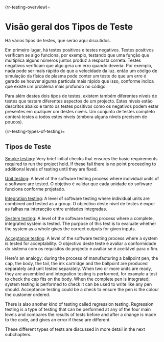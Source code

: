 (rr-testing-overview)=
# Visão geral dos Tipos de Teste

Há vários tipos de testes, que serão aqui discutidos.

Em primeiro lugar, há testes positivos e testes negativos. Testes positivos verificam se algo funciona, por exemplo, testando que uma função que multiplica alguns números juntos produz a resposta correta. Testes negativos verificam que algo gera um erro quando deveria. Por exemplo, nada pode ser mais rápido do que a velocidade da luz. então um código de simulação da física de plasma pode conter um teste de que um erro é gerado se houver alguma partícula mais rápido que isso, conforme indica que existe um problema mais profundo no código.

Para além destes dois tipos de testes, existem também diferentes níveis de testes que testam diferentes aspectos de um projecto. Estes níveis estão descritos abaixo e tanto os testes positivos como os negativos podem estar presentes em qualquer um destes níveis. Um conjunto de testes completo conterá testes a todos estes níveis (embora alguns níveis precisem de poucos).

(rr-testing-types-of-testing)=
## Tipos de Teste

[Smoke testing](#Smoke_testing): Very brief initial checks that ensures the basic requirements required to run the project hold. If these fail there is no point proceeding to additional levels of testing until they are fixed.

[Unit testing](#Unit_tests):    A level of the software testing process where individual units of a software are tested. O objetivo é validar que cada unidade do software funciona conforme projetado.

[Integration testing](#Integration_testing): A level of software testing where individual units are combined and tested as a group. O objectivo deste nível de testes é expor as falhas na interacção entre unidades integradas.

[System testing](#System_tests):    A level of the software testing process where a complete, integrated system is tested. The purpose of this test is to evaluate whether the system as a whole gives the correct outputs for given inputs.

[Acceptance testing](#Acceptance_testing):  A level of the software testing process where a system is tested for acceptability. O objectivo deste teste é avaliar a conformidade do sistema com os requisitos do projecto e avaliar se é aceitável para o fim.

Here's an analogy: during the process of manufacturing a ballpoint pen, the cap, the body, the tail, the ink cartridge and the ballpoint are produced separately and unit tested separately. When two or more units are ready, they are assembled and integration testing is performed, for example a test to check the cap fits on the body. When the complete pen is integrated, system testing is performed to check it can be used to write like any pen should. Acceptance testing could be a check to ensure the pen is the colour the customer ordered.

There is also another kind of testing called regression testing. Regression testing is a type of testing that can be performed at any of the four main levels and compares the results of tests before and after a change is made to the code, and gives an error if these are different.

These different types of tests are discussed in more detail in the next subchapters.

